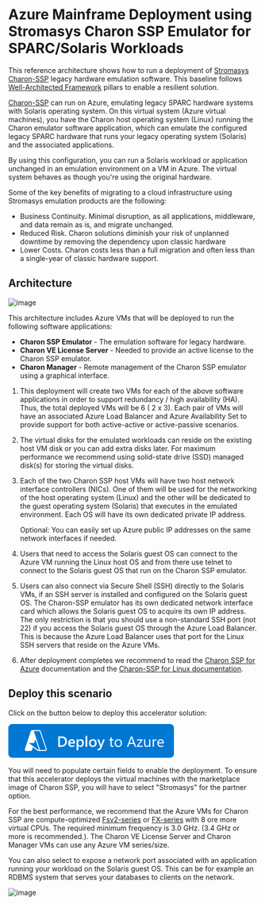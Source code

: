 # Azure Mainframe Deployment using Stromasys Charon SSP Emulator for SPARC/Solaris Workloads

This reference architecture shows how to run a deployment of [Stromasys Charon-SSP](https://www.stromasys.com/solutions/charon-ssp) legacy hardware emulation software. This baseline follows [Well-Architected Framework](https://learn.microsoft.com/en-us/azure/architecture/framework/) pillars to enable a resilient solution.

[Charon-SSP](https://www.stromasys.com/solutions/charon-ssp) can run on Azure, emulating legacy SPARC hardware systems with Solaris operating system. On this virtual system (Azure virtual machines), you have the Charon host operating system (Linux) running the Charon emulator software application, which can emulate the configured legacy SPARC hardware that runs your legacy operating system (Solaris) and the associated applications.

By using this configuration, you can run a Solaris workload or application unchanged in an emulation environment on a VM in Azure. The virtual system behaves as though you're using the original hardware.

Some of the key benefits of migrating to a cloud infrastructure using Stromasys emulation products are the following:

* Business Continuity. Minimal disruption, as all applications, middleware, and data remain as is, and migrate unchanged.
* Reduced Risk. Charon solutions diminish your risk of unplanned downtime by removing the dependency upon classic hardware
* Lower Costs. Charon costs less than a full migration and often less than a single-year of classic hardware support.

## Architecture
![image](/docs/images/malz.png)

This architecture includes Azure VMs that will be deployed to run the following software applications:

- **Charon SSP Emulator** - The emulation software for legacy hardware.
- **Charon VE License Server** - Needed to provide an active license to the Charon SSP emulator.
- **Charon Manager** - Remote management of the Charon SSP emulator using a graphical interface.

1. This deployment will create two VMs for each of the above software applications in order to support redundancy / high availability (HA). Thus, the total deployed VMs will be 6 ( 2 x 3). Each pair of VMs will have an associated Azure Load Balancer and Azure Availability Set to provide support for both active-active or active-passive scenarios.

1. The virtual disks for the emulated workloads can reside on the existing host VM disk or you can add extra disks later. For maximum performance we recommend using solid-state drive (SSD) managed disk(s) for storing the virtual disks.

1. Each of the two Charon SSP host VMs will have two host network interface controllers (NICs). One of them will be used for the networking of the host operating system (Linux) and the other will be dedicated to the guest operating system (Solaris) that executes in the emulated environment. Each OS will have its own dedicated private IP address.

   Optional: You can easily set up Azure public IP addresses on the same network interfaces if needed.

1. Users that need to access the Solaris guest OS can connect to the Azure VM running the Linux host OS and from there use telnet to connect to the Solaris guest OS that run on the Charon SSP emulator.

1. Users can also connect via Secure Shell (SSH) directly to the Solaris VMs, if an SSH server is installed and configured on the Solaris guest OS. The Charon-SSP emulator has its own dedicated network interface card which allows the Solaris guest OS to acquire its own IP address. The only restriction is that you should use a non-standard SSH port (not 22) if you access the Solaris guest OS through the Azure Load Balancer. This is because the Azure Load Balancer uses that port for the Linux SSH servers that reside on the Azure VMs.

1. After deployment completes we recommend to read the [Charon SSP for Azure](https://stromasys.atlassian.net/wiki/spaces/DocCHSSP5xAZRGSupd1/) documentation and the [Charon-SSP for Linux documentation](https://stromasys.atlassian.net/wiki/spaces/KBP/pages/39158047/CHARON-SSP+for+Linux).

## Deploy this scenario
Click on the button below to deploy this accelerator solution:

[![`DTA-Button-ALZ`](https://raw.githubusercontent.com/Azure/azure-quickstart-templates/master/1-CONTRIBUTION-GUIDE/images/deploytoazure.svg?sanitize=true)](https://ms.portal.azure.com/#view/Microsoft_Azure_CreateUIDef/CustomDeploymentBlade/uri/https%3A%2F%2Fraw.githubusercontent.com%2Flapate%2Fazure-mainframe-landing-zone-public%2Fmain%2Finfra%2Fmain-template%2Fmain.json/uiFormDefinitionUri/https%3A%2F%2Fraw.githubusercontent.com%2Flapate%2Fazure-mainframe-landing-zone-public%2Fmain%2Fdocs%2Freference%2Fportal.mainframeLandingZone.json)

You will need to populate certain fields to enable the deployment. To ensure that this accelerator deploys the virtual machines with the marketplace image of Charon SSP, you will have to select "Stromasys" for the partner option.

For the best performance, we recommend that the Azure VMs for Charon SSP are compute-optimized [Fsv2-series](https://learn.microsoft.com/en-us/azure/virtual-machines/fsv2-series) or [FX-series](https://learn.microsoft.com/en-us/azure/virtual-machines/fx-series) with 8 ore more virtual CPUs. The required minimum frequency is 3.0 GHz. (3.4 GHz or more is recommended.). The Charon VE License Server and Charon Manager VMs can use any Azure VM series/size.

You can also select to expose a network port associated with an application running your workload on the Solaris guest OS. This can be for example an RDBMS system that serves your databases to clients on the network.

![image](/docs/images/stromasys_guide.png)
